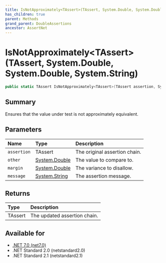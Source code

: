 ```yaml
---
title: IsNotApproximately<TAssert>(TAssert, System.Double, System.Double, System.String)
has_children: true
parent: Methods
grand_parent: DoubleAssertions
ancestor: AssertNet
---
```

# IsNotApproximately&lt;TAssert&gt;(TAssert, System.Double, System.Double, System.String)

```csharp
public static TAssert IsNotApproximately<TAssert>(TAssert assertion, System.Double other, System.Double margin, System.String message);
```

## Summary
Ensures that the value under test is not approximately equivalent.

## Parameters
|Name|Type|Description|
|:-|:-|:-|
|`assertion`|TAssert|The original assertion chain.|
|`other`|[System.Double](https://learn.microsoft.com/en-us/dotnet/api/system.double)|The value to compare to.|
|`margin`|[System.Double](https://learn.microsoft.com/en-us/dotnet/api/system.double)|The variance to disallow.|
|`message`|[System.String](https://learn.microsoft.com/en-us/dotnet/api/system.string)|The assertion message.|

## Returns
|Type|Description|
|:-|:-|
|TAssert|The updated assertion chain.|

## Available for
- [.NET 7.0 (net7.0)](https://versionsof.net/core/7.0/)
- .NET Standard 2.0 (netstandard2.0)
- .NET Standard 2.1 (netstandard2.1)
